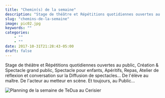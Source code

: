 ```yaml
---
title: "Chemin(s) de la semaine"
description: "Stage de théâtre et Répétitions quotidiennes ouvertes au public, Création & Spectacle grand public,..."
slug: "chemins-de-la-semaine"
image: pic02.jpg
keywords: ""
categories:
    - ""
    - ""
date: 2017-10-31T21:28:43-05:00
draft: false
---
```


Stage de théâtre et Répétitions quotidiennes ouvertes au public, Création & Spectacle grand public, Spectacle pour enfants, Apéritifs, Repas, Atelier de réflexion et conversation sur la Diffusion de spectacles... De l'élève au maître. De l'acteur au metteur en scène. Et toujours, au Public...


![Planning de la semaine de TeDua au Cerisier](/img/pic02.jpg)
